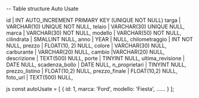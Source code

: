-- Table structure Auto Usate

id | INT AUTO_INCREMENT PRIMARY KEY (UNIQUE NOT NULL)
targa | VARCHAR(10) UNIQUE NOT NULL,
telaio | VARCHAR(30) UNIQUE NULL,
marca | VARCHAR(30) NOT NULL,
modello | VARCHAR(50) NOT NULL,
cilindrata | SMALLINT NULL,
anno | YEAR | NULL,
chilometraggio | INT NOT NULL,
prezzo | FLOAT(10, 2) NULL,
colore | VARCHAR(30) NULL,
carburante | VARCHAR(20) NULL,
cambio |VARCHAR(20) NULL,
descrizione | TEXT(500) NULL,
porte | TINYINT NULL,
ultima_revisione | DATE NULL,
scadenza_bollo | DATE NULL,
n_proprietari | TINYINT NULL,
prezzo_listino | FLOAT(10,2) NULL,
prezzo_finale | FLOAT(10,2) NULL,
foto_url | TEXT(500) NULL,

js
const autoUsate = [
{
id: 1,
marca: 'Ford',
modello: 'Fiesta',
......
}
];
